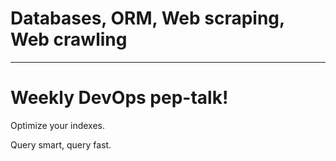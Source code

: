 
<div class="title-card">
    <h1>Databases, ORM, Web scraping, Web crawling</h1>
</div>


---

# Weekly DevOps pep-talk!

Optimize your indexes.

Query smart, query fast. 

